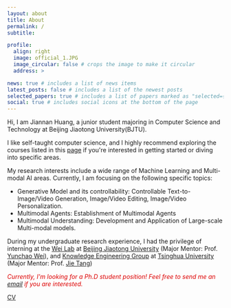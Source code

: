 ```yaml
---
layout: about
title: About
permalink: /
subtitle:

profile:
  align: right
  image: official_1.JPG
  image_circular: false # crops the image to make it circular
  address: >

news: true # includes a list of news items
latest_posts: false # includes a list of the newest posts
selected_papers: true # includes a list of papers marked as "selected={true}"
social: true # includes social icons at the bottom of the page
---
```


Hi, I am Jiannan Huang, a junior student majoring in Computer Science and Technology at Beijing Jiaotong University(BJTU).

I like self-taught computer science, and I highly recommend exploring the courses listed in this [page](https://rbrq03.github.io/blog/2023/self-taught/) if you're interested in getting started or diving into specific areas.

My research interests include a wide range of Machine Learning and Multi-modal AI areas. Currently, I am focusing on the following specific topics:

* Generative Model and its controllability: Controllable Text-to-Image/Video Generation, Image/Video Editing, Image/Video Personalization.
* Multimodal Agents: Establishment of Multimodal Agents
* Multimodal Understanding: Development and Application of Large-scale Multi-modal models.

During my undergraduate research experience, I had the privilege of interning at the [Wei Lab](https://weiyc.github.io) at [Beijing Jiaotong University](https://www.bjtu.edu.cn) (Major Mentor: Prof. [Yunchao Wei](https://weiyc.github.io)), and [Knowledge Engineering Group](http://keg.cs.tsinghua.edu.cn) at [Tsinghua University](http://tsinghua.edu.cn) (Major Mentor: Prof. [Jie Tang](http://keg.cs.tsinghua.edu.cn/jietang/))

<!-- If you would like to collaborate with me or have any questions about me, please feel free to send me an [email](mailto:jiannan2003@gmail.com) -->

<font color="#dd0000"> <i>Currently, I'm looking for a Ph.D student position! Feel free to send me an [email](mailto:jiannan2003@gmail.com) if you are interested.</i> </font><br/> 

[CV](https://drive.google.com/file/d/1acdtXJEjeHUA_t2fSEJbF0JUaoIoHnG2/view?usp=sharing)
